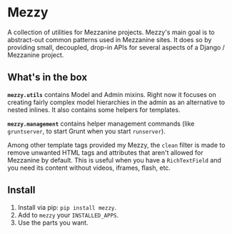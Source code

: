 # Mezzy

A collection of utilities for Mezzanine projects. Mezzy's main goal is to
abstract-out common patterns used in Mezzanine sites. It does so by providing
small, decoupled, drop-in APIs for several aspects of a Django / Mezzanine
project.

## What's in the box

**`mezzy.utils`** contains Model and Admin mixins. Right now it focuses on
creating fairly complex model hierarchies in the admin as an alternative to
nested inlines. It also contains some helpers for templates.

**`mezzy.management`** contains helper management commands (like `gruntserver`,
to start Grunt when you start `runserver`).

Among other template tags provided my Mezzy, the `clean` filter is made to
remove unwanted HTML tags and attributes that aren't allowed for Mezzanine by
default. This is useful when you have a `RichTextField` and you need its
content without videos, iframes, flash, etc.


## Install

1. Install via pip: `pip install mezzy`.
1. Add to `mezzy` your `INSTALLED_APPS`.
1. Use the parts you want.
